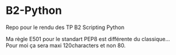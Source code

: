 # B2-Python

Repo pour le rendu des TP B2 Scripting Python

Ma règle E501 pour le standart PEP8 est différente du classique...\
Pour moi ça sera maxi 120characters et non 80.
